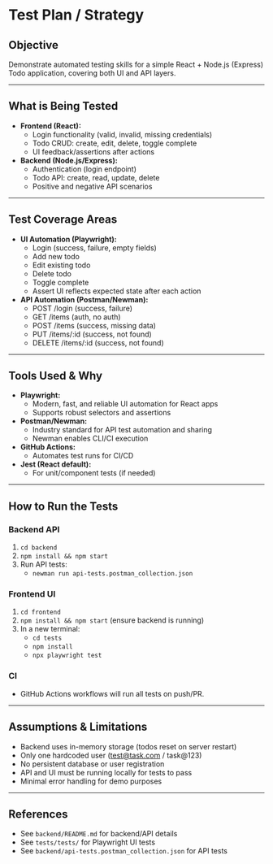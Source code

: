 # Test Plan / Strategy

## Objective
Demonstrate automated testing skills for a simple React + Node.js (Express) Todo application, covering both UI and API layers.

---

## What is Being Tested
- **Frontend (React):**
  - Login functionality (valid, invalid, missing credentials)
  - Todo CRUD: create, edit, delete, toggle complete
  - UI feedback/assertions after actions
- **Backend (Node.js/Express):**
  - Authentication (login endpoint)
  - Todo API: create, read, update, delete
  - Positive and negative API scenarios

---

## Test Coverage Areas
- **UI Automation (Playwright):**
  - Login (success, failure, empty fields)
  - Add new todo
  - Edit existing todo
  - Delete todo
  - Toggle complete
  - Assert UI reflects expected state after each action
- **API Automation (Postman/Newman):**
  - POST /login (success, failure)
  - GET /items (auth, no auth)
  - POST /items (success, missing data)
  - PUT /items/:id (success, not found)
  - DELETE /items/:id (success, not found)

---

## Tools Used & Why
- **Playwright:**
  - Modern, fast, and reliable UI automation for React apps
  - Supports robust selectors and assertions
- **Postman/Newman:**
  - Industry standard for API test automation and sharing
  - Newman enables CLI/CI execution
- **GitHub Actions:**
  - Automates test runs for CI/CD
- **Jest (React default):**
  - For unit/component tests (if needed)

---

## How to Run the Tests

### Backend API
1. `cd backend`
2. `npm install && npm start`
3. Run API tests:
   - `newman run api-tests.postman_collection.json`

### Frontend UI
1. `cd frontend`
2. `npm install && npm start` (ensure backend is running)
3. In a new terminal:
   - `cd tests`
   - `npm install`
   - `npx playwright test`

### CI
- GitHub Actions workflows will run all tests on push/PR.

---

## Assumptions & Limitations
- Backend uses in-memory storage (todos reset on server restart)
- Only one hardcoded user (test@task.com / task@123)
- No persistent database or user registration
- API and UI must be running locally for tests to pass
- Minimal error handling for demo purposes

---

## References
- See `backend/README.md` for backend/API details
- See `tests/tests/` for Playwright UI tests
- See `backend/api-tests.postman_collection.json` for API tests 